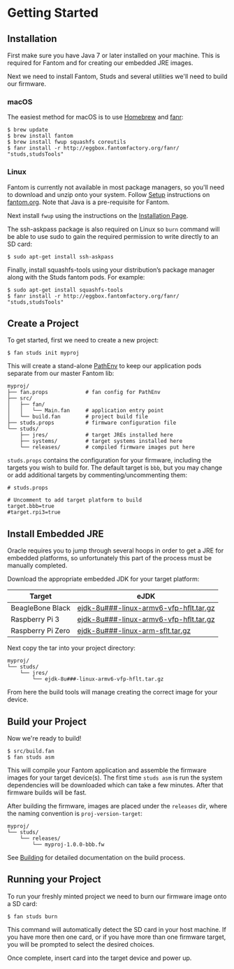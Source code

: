 # Getting Started

## Installation

First make sure you have Java 7 or later installed on your machine.  This is
required for Fantom and for creating our embedded JRE images.

Next we need to install Fantom, Studs and several utilities we'll need to build
our firmware.

### macOS

The easiest method for macOS is to use [Homebrew](http://brew.sh) and
[fanr](http://fantom.org/doc/docFanr/Tool):

    $ brew update
    $ brew install fantom
    $ brew install fwup squashfs coreutils
    $ fanr install -r http://eggbox.fantomfactory.org/fanr/ "studs,studsTools"

### Linux

[fanorg]:     http://fantom.org
[linux-fan]:  http://fantom.org/doc/docTools/Setup#unix
[linux-fwup]: https://github.com/fhunleth/fwup#installing

Fantom is currently not available in most package managers, so you'll need to
download and unzip onto your system.  Follow [Setup][linux-fan] instructions
on [fantom.org][fanorg].  Note that Java is a pre-requisite for Fantom.

Next install `fwup` using the instructions on the [Installation
Page][linux-fwup].

The ssh-askpass package is also required on Linux so `burn` command will be
able to use sudo to gain the required permission to write directly to an SD
card:

    $ sudo apt-get install ssh-askpass

Finally, install squashfs-tools using your distribution’s package manager along
with the Studs fantom pods. For example:

    $ sudo apt-get install squashfs-tools
    $ fanr install -r http://eggbox.fantomfactory.org/fanr/ "studs,studsTools"

## Create a Project

To get started, first we need to create a new project:

    $ fan studs init myproj

This will create a stand-alone [PathEnv](http://fantom.org/doc/docLang/Env#PathEnv)
to keep our application pods separate from our master Fantom lib:

    myproj/
    ├── fan.props            # fan config for PathEnv
    ├── src/
    │   ├── fan/
    │   │   └── Main.fan     # application entry point
    │   └── build.fan        # project build file
    ├── studs.props          # firmware configuration file
    └── studs/
        ├── jres/            # target JREs installed here
        ├── systems/         # target systems installed here
        └── releases/        # compiled firmware images put here

`studs.props` contains the configuration for your firmware, including the
targets you wish to build for. The default target is `bbb`, but you may change
or add additional targets by commenting/uncommenting them:

    # studs.props

    # Uncomment to add target platform to build
    target.bbb=true
    #target.rpi3=true

## Install Embedded JRE

Oracle requires you to jump through several hoops in order to get a JRE for
embedded platforms, so unfortunately this part of the process must be manually
completed.

Download the appropriate embedded JDK for your target platform:

Target            | eJDK
------------------|-------------------------------------------------------------
BeagleBone Black  | [ejdk-8u###-linux-armv6-vfp-hflt.tar.gz](http://www.oracle.com/technetwork/java/embedded/embedded-se/downloads/javase-embedded-downloads-2209751.html)
Raspberry Pi 3    | [ejdk-8u###-linux-armv6-vfp-hflt.tar.gz](http://www.oracle.com/technetwork/java/embedded/embedded-se/downloads/javase-embedded-downloads-2209751.html)
Raspberry Pi Zero | [ejdk-8u###-linux-arm-sflt.tar.gz](http://www.oracle.com/technetwork/java/embedded/embedded-se/downloads/javase-embedded-downloads-2209751.html)

Next copy the tar into your project directory:

    myproj/
    └── studs/
        └── jres/
            └── ejdk-8u###-linux-armv6-vfp-hflt.tar.gz

From here the build tools will manage creating the correct image for your device.

## Build your Project

Now we're ready to build!

    $ src/build.fan
    $ fan studs asm

This will compile your Fantom application and assemble the firmware images for
your target device(s). The first time `studs asm` is run the system
dependencies will be downloaded which can take a few minutes. After that
firmware builds will be fast.

After building the firmware, images are placed under the `releases` dir, where
the naming convention is `proj-version-target`:

    myproj/
    └── studs/
        └── releases/
            └── myproj-1.0.0-bbb.fw

See [Building](Building.html) for detailed documentation on the build process.

## Running your Project

To run your freshly minted project we need to burn our firmware image onto a
SD card:

    $ fan studs burn

This command will automatically detect the SD card in your host machine.  If you
have more then one card, or if you have more than one firmware target, you will
be prompted to select the desired choices.

Once complete, insert card into the target device and power up.

